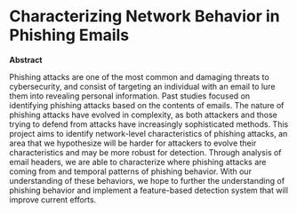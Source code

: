 # Characterizing Network Behavior in Phishing Emails

**Abstract**

Phishing attacks are one of the most common and damaging threats to cybersecurity, and
consist of targeting an individual with an email to lure them into revealing personal information.
Past studies focused on identifying phishing attacks based on the contents of emails. The
nature of phishing attacks have evolved in complexity, as both attackers and those trying to
defend from attacks have increasingly sophisticated methods. This project aims to identify
network-level characteristics of phishing attacks, an area that we hypothesize will be harder for
attackers to evolve their characteristics and may be more robust for detection. Through analysis
of email headers, we are able to characterize where phishing attacks are coming from and
temporal patterns of phishing behavior.  With our understanding of these behaviors, we hope to
further the understanding of phishing behavior and implement a feature-based detection system
that will improve current efforts.
